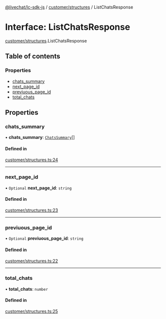 [@livechat/lc-sdk-js](../README.md) / [customer/structures](../modules/customer_structures.md) / ListChatsResponse

# Interface: ListChatsResponse

[customer/structures](../modules/customer_structures.md).ListChatsResponse

## Table of contents

### Properties

- [chats\_summary](customer_structures.ListChatsResponse.md#chats_summary)
- [next\_page\_id](customer_structures.ListChatsResponse.md#next_page_id)
- [previuous\_page\_id](customer_structures.ListChatsResponse.md#previuous_page_id)
- [total\_chats](customer_structures.ListChatsResponse.md#total_chats)

## Properties

### chats\_summary

• **chats\_summary**: [`ChatsSummary`](objects.ChatsSummary.md)[]

#### Defined in

[customer/structures.ts:24](https://github.com/livechat/lc-sdk-js/blob/7431f2f/src/customer/structures.ts#L24)

___

### next\_page\_id

• `Optional` **next\_page\_id**: `string`

#### Defined in

[customer/structures.ts:23](https://github.com/livechat/lc-sdk-js/blob/7431f2f/src/customer/structures.ts#L23)

___

### previuous\_page\_id

• `Optional` **previuous\_page\_id**: `string`

#### Defined in

[customer/structures.ts:22](https://github.com/livechat/lc-sdk-js/blob/7431f2f/src/customer/structures.ts#L22)

___

### total\_chats

• **total\_chats**: `number`

#### Defined in

[customer/structures.ts:25](https://github.com/livechat/lc-sdk-js/blob/7431f2f/src/customer/structures.ts#L25)
